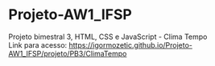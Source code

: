 # Projeto-AW1_IFSP
Projeto bimestral 3, HTML, CSS e JavaScript - Clima Tempo  <br>
Link para acesso: https://igormozetic.github.io/Projeto-AW1_IFSP/projeto/PB3/ClimaTempo
